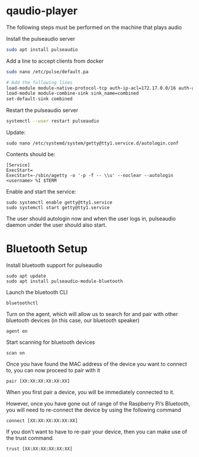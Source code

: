 # qaudio-player

The following steps must be performed on the machine that plays audio

Install the pulseaudio server
```bash
sudo apt install pulseaudio
```

Add a line to accept clients from docker

```bash
sudo nano /etc/pulse/default.pa

# Add the following lines
load-module module-native-protocol-tcp auth-ip-acl=172.17.0.0/16 auth-anonymous=1
load-module module-combine-sink sink_name=combined
set-default-sink combined
```

Restart the pulseaudio server

```bash
systemctl --user restart pulseaudio
```

Update:

```
sudo nano /etc/systemd/system/getty@tty1.service.d/autologin.conf
```

Contents should be:

```
[Service]
ExecStart=
ExecStart=-/sbin/agetty -o '-p -f -- \\u' --noclear --autologin <username> %I $TERM
```

Enable and start the service:

```
sudo systemctl enable getty@tty1.service
sudo systemctl start getty@tty1.service
```

The user should autologin now and when the user logs in, pulseaudio daemon under the user should also start.

# Bluetooth Setup

Install bluetooth support for pulseaudio

```
sudo apt update
sudo apt install pulseaudio-module-bluetooth
```

Launch the bluetooth CLI

```
bluetoothctl
```

Turn on the agent, which will allow us to search for and pair with other bluetooth devices (in this case, our bluetooth speaker)

```
agent on
```

Start scanning for bluetooth devices

```
scan on
```

Once you have found the MAC address of the device you want to connect to, you can now proceed to pair with it

```
pair [XX:XX:XX:XX:XX:XX]
```

When you first pair a device, you will be immediately connected to it.

However, once you have gone out of range of the Raspberry Pi’s Bluetooth, you will need to re-connect the device by using the following command

```
connect [XX:XX:XX:XX:XX:XX]
```

If you don’t want to have to re-pair your device, then you can make use of the trust command.

```
trust [XX:XX:XX:XX:XX:XX]
```

